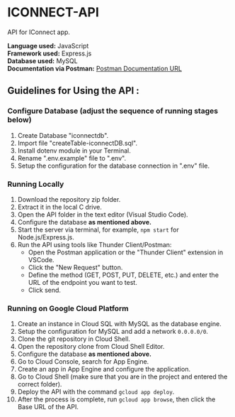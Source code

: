 # ICONNECT-API

API for IConnect app.

**Language used:** JavaScript  
**Framework used:** Express.js  
**Database used:** MySQL  
**Documentation via Postman:** [Postman Documentation URL](https://docs.google.com/document/d/1nncNJntdvPAomJyjQxKhRkxLWZj6AAzE/edit?usp=sharing&ouid=114610575091302379646&rtpof=true&sd=true)

## Guidelines for Using the API :

### Configure Database (adjust the sequence of running stages below)
1. Create Database "iconnectdb".
2. Import file "createTable-iconnectDB.sql".
3. Install dotenv module in your Terminal.
4. Rename ".env.example" file to ".env".
5. Setup the configuration for the database connection in ".env" file.

### Running Locally
1. Download the repository zip folder.
2. Extract it in the local C drive.
3. Open the API folder in the text editor (Visual Studio Code).
4. Configure the database **as mentioned above.**
5. Start the server via terminal, for example, `npm start` for Node.js/Express.js.
6. Run the API using tools like Thunder Client/Postman:
   - Open the Postman application or the "Thunder Client" extension in VSCode.
   - Click the "New Request" button.
   - Define the method (GET, POST, PUT, DELETE, etc.) and enter the URL of the endpoint you want to test.
   - Click send.

### Running on Google Cloud Platform
1. Create an instance in Cloud SQL with MySQL as the database engine.
2. Setup the configuration for MySQL and add a network `0.0.0.0/0`.
3. Clone the git repository in Cloud Shell.
4. Open the repository clone from Cloud Shell Editor.
5. Configure the database **as mentioned above.**
6. Go to Cloud Console, search for App Engine.
7. Create an app in App Engine and configure the application.
8. Go to Cloud Shell (make sure that you are in the project and entered the correct folder).
9. Deploy the API with the command `gcloud app deploy`.
10. After the process is complete, run `gcloud app browse`, then click the Base URL of the API.
